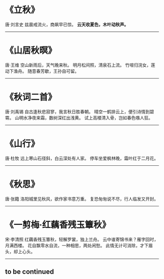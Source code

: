 # 《立秋》

唐·刘言史
兹晨戒流火，商飙早已惊。
**云天收夏色，木叶动秋声。**
***

#  《山居秋暝》

唐·王维
空山新雨后，天气晚来秋。
明月松间照，清泉石上流。
竹喧归浣女，莲动下渔舟。
随意春芳歇，王孙自可留。
***

# 《秋词二首》
唐·刘禹锡
自古逢秋悲寂寥，我言秋日胜春朝。
晴空一鹤排云上，便引诗情到碧霄。
山明水净夜来霜，数树深红出浅黄。
试上高楼清入骨，岂如春色嗾人狂。
***

# 《山行》

唐·杜牧
远上寒山石径斜，白云深处有人家。
停车坐爱枫林晚，霜叶红于二月花。
***

# 《秋思》

唐·张籍
洛阳城里见秋风，欲作家书意万重。
复恐匆匆说不尽，行人临发又开封。
***

# 《一剪梅·红藕香残玉簟秋》

宋·李清照
红藕香残玉簟秋，轻解罗裳，独上兰舟。
云中谁寄锦书来？雁字回时，月满西楼。
花自飘零水自流，一种相思，两处闲愁。
此情无计可消除，才下眉头，却上心头。
***
## to be continued